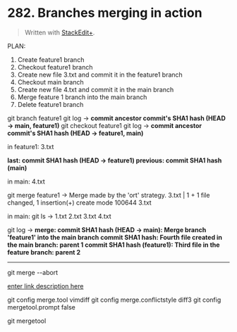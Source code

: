 # 282. Branches merging in action

> Written with [StackEdit+](https://stackedit.net/).


PLAN:
1. Create feature1 branch
2. Checkout feature1 branch
3. Create new file 3.txt and commit it in the feature1 branch
4. Checkout main branch
5. Create new file 4.txt and commit it in the main branch
6. Merge feature 1 branch into the main branch
7. Delete feature1 branch

git branch feature1
git log →
**commit ancestor commit's SHA1 hash (HEAD → main, feature1)**
git checkout feature1
git log →
**commit ancestor commit's SHA1 hash (HEAD → feature1, main)**

in feature1: 3.txt

**last: commit SHA1 hash  (HEAD → feature1)
previous: commit SHA1 hash (main)**

in main: 4.txt

git merge feature1 →
Merge made by the 'ort' strategy.
3.txt  | 1 +
1 file changed, 1 insertion(+)
create mode 100644 3.txt

in main: git ls ->
1.txt 2.txt 3.txt 4.txt

git log ->
**merge: commit SHA1 hash (HEAD -> main): Merge branch 'feature1' into the main branch
commit SHA1 hash: Fourth file created in the main branch: parent 1
commit SHA1 hash (feature1): Third file in the feature branch: parent 2**

---
git merge --abort

[enter link description here](https://www.rosipov.com/blog/use-vimdiff-as-git-mergetool/#fromHistor)

git config merge.tool vimdiff
git config merge.conflictstyle diff3
git config mergetool.prompt false

git mergetool







<!--stackedit_data:
eyJoaXN0b3J5IjpbLTI2NjU0Mjg1LC00Nzc0MTY0MjAsLTQwNz
UxODExNSw4MTI3NTY0MTMsLTY1MTU5ODgzNiwyMDA5MTk5NDgs
MTkxOTcxOTI0NiwxNjE4OTE5MDYzLDYyMjkzMjY1MiwtMTIxMz
QzMjgzNCwxNTE5MTA3MTk1XX0=
-->
